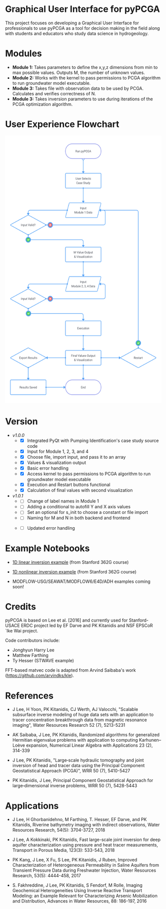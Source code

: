 # Graphical User Interface for pyPCGA

This project focuses on developing a Graphical User Interface for professionals to use pyPCGA as a tool for decision making in the field along with students and educators who study data science in hydrogeology.


# Modules 

* **Module 1:** Takes parameters to define the x,y,z dimensions from min to max possible values. Outputs M, the number of unknown values.
* **Module 2:** Works with the kernel to pass permissions to PCGA algorithm to run groundwater model executable.
* **Module 3:** Takes file with observation data to be used by PCGA. Calculates and verifies correctness of N.
* **Module 3:** Takes inversion parameters to use during iterations of the PCGA optimization algorithm. 

# User Experience Flowchart

<p align="center">
  <img src="/info/pyPCGA_Flowchart.svg" width="546" height="863" >
</p>

# Version

* _*v1.0.0*_
  * - [x] Integrated PyQt with Pumping Identification's case study source code
  * - [x] Input for Module 1, 2, 3, and 4 
  * - [x] Choose file, import input, and pass it to an array
  * - [x] Values & visualization output
  * - [x] Basic error handling
  * - [x] Access kernel to pass permissions to PCGA algorithm to run groundwater model executable
  * - [x] Execution and Restart buttons functional
  * - [x] Calculation of final values with second visualization

* _*v1.0.1*_
  * - [ ] Change of label names in Module 1
  * - [ ] Adding a conditional to autofill Y and X axis values
  * - [ ] Set an optional for s_init to choose a constant or file import
  * - [ ] Naming for M and N in both backend and frontend
  * - [ ] Updated error handling


# Example Notebooks

* [1D linear inversion example](https://github.com/jonghyunharrylee/pyPCGA/blob/master/examples/pumping_history_identification/linear_inverse_problem_pumping_history_identification.ipynb) (from Stanford 362G course)

* [1D nonlinear inversion example](https://github.com/jonghyunharrylee/pyPCGA/blob/master/examples/pumping_history_identification/nonlinear_inverse_problem_pumping_history_identification.ipynb) (from Stanford 362G course)


* MODFLOW-USG/SEAWAT/MODFLOW6/E4D/ADH examples coming soon! 

# Credits

pyPCGA is based on Lee et al. [2016] and currently used for Stanford-USACE ERDC project led by EF Darve and PK Kitanidis and NSF EPSCoR `Ike Wai project. 

Code contributors include:

* Jonghyun Harry Lee 
* Matthew Farthing
* Ty Hesser (STWAVE example)

FFT-based matvec code is adapted from Arvind Saibaba's work (https://github.com/arvindks/kle). 

# References

- J Lee, H Yoon, PK Kitanidis, CJ Werth, AJ Valocchi, "Scalable subsurface inverse modeling of huge data sets with an application to tracer concentration breakthrough data from magnetic resonance imaging", Water Resources Research 52 (7), 5213-5231

- AK Saibaba, J Lee, PK Kitanidis, Randomized algorithms for generalized Hermitian eigenvalue problems with application to computing Karhunen–Loève expansion, Numerical Linear Algebra with Applications 23 (2), 314-339

- J Lee, PK Kitanidis, "Large‐scale hydraulic tomography and joint inversion of head and tracer data using the Principal Component Geostatistical Approach (PCGA)", WRR 50 (7), 5410-5427

- PK Kitanidis, J Lee, Principal Component Geostatistical Approach for large‐dimensional inverse problems, WRR 50 (7), 5428-5443

# Applications

- J Lee, H Ghorbanidehno, M Farthing, T. Hesser, EF Darve, and PK Kitanidis, Riverine bathymetry imaging with indirect observations, Water Resources Research, 54(5): 3704-3727, 2018

- J Lee, A Kokkinaki, PK Kitanidis, Fast large-scale joint inversion for deep aquifer characterization using pressure and heat tracer measurements, Transport in Porous Media, 123(3): 533-543, 2018

- PK Kang, J Lee, X Fu, S Lee, PK Kitanidis, J Ruben, Improved Characterization of Heterogeneous Permeability in Saline Aquifers from Transient Pressure Data during Freshwater Injection, Water Resources Research, 53(5): 4444-458, 2017

- S. Fakhreddine, J Lee, PK Kitanidis, S Fendorf, M Rolle, Imaging Geochemical Heterogeneities Using Inverse Reactive Transport Modeling: an Example Relevant for Characterizing Arsenic Mobilization and Distribution, Advances in Water Resources, 88: 186-197, 2016
